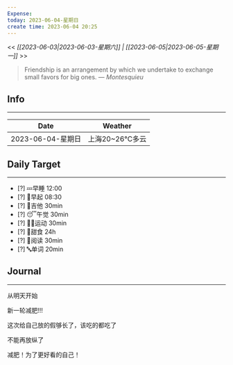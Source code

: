 ```yaml
---
Expense: 
today: 2023-06-04-星期日
create time: 2023-06-04 20:25
---
```


<< *[[2023-06-03|2023-06-03-星期六]] | [[2023-06-05|2023-06-05-星期一]]* >>


> Friendship is an arrangement by which we undertake to exchange small favors for big ones.
> — <cite>Montesquieu</cite>


## Info
***
| Date        | Weather      | 
| ----------- | ------------ |
| 2023-06-04-星期日 |  上海20~26℃多云 |


## Daily Target 
***
- [?] 💤早睡   12:00
- [?] 🌅早起    08:30
- [?] 🎵吉他    30min
- [?] 😴午觉    30min
- [?] 🏃‍♀️运动    30min  
- [?] 🚫甜食    24h
- [?] 📖阅读    30min 
- [?] 🔤单词    20min    


##  Journal
***

从明天开始

新一轮减肥!!!

这次给自己放的假够长了，该吃的都吃了

不能再放纵了


减肥！为了更好看的自己！



